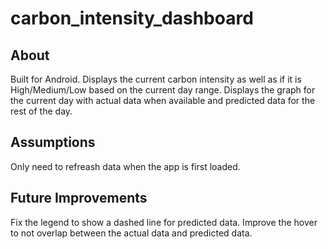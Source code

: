 # carbon_intensity_dashboard

## About
Built for Android. 
Displays the current carbon intensity as well as if it is High/Medium/Low based on the current day range.
Displays the graph for the current day with actual data when available and predicted data for the rest of the day.

## Assumptions
Only need to refreash data when the app is first loaded.

## Future Improvements
Fix the legend to show a dashed line for predicted data.
Improve the hover to not overlap between the actual data and predicted data.
